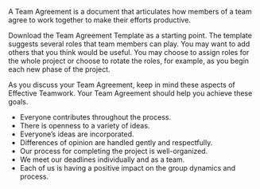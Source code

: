 A Team Agreement is a document that articulates how members of a team agree to work together to make their efforts productive.

Download the Team Agreement Template as a starting point. The template suggests several roles that team members can play. You may want to add others that you think would be useful. You may choose to assign roles for the whole project or choose to rotate the roles, for example, as you begin each new phase of the project.

As you discuss your Team Agreement, keep in mind these aspects of Effective Teamwork. Your Team Agreement should help you achieve these goals.

- Everyone contributes throughout the process.
- There is openness to a variety of ideas.
- Everyone’s ideas are incorporated.
- Differences of opinion are handled gently and respectfully.
- Our process for completing the project is well-organized.
- We meet our deadlines individually and as a team.
- Each of us is having a positive impact on the group dynamics and process.
